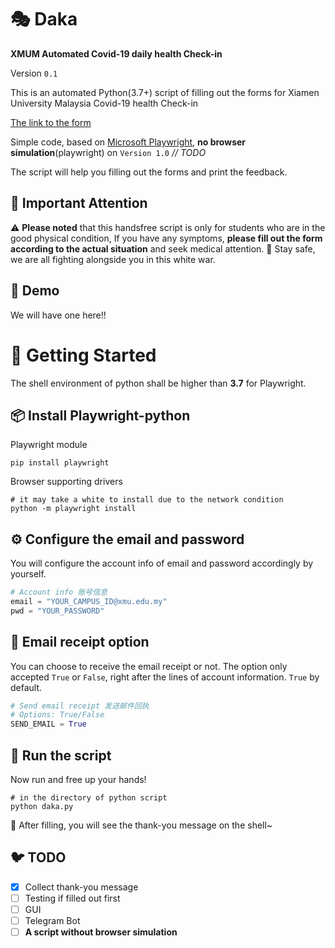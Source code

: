 # :performing_arts: Daka

**XMUM Automated Covid-19 daily health Check-in**

Version `0.1`

This is an automated Python(3.7+) script of filling out the forms for Xiamen University Malaysia Covid-19 health Check-in

[The link to the form](https://forms.office.com/Pages/ResponsePage.aspx?id=00dqnpUnl0ueUnixBgYp8Stmu_7GloVGt3cAK35kmChUMkU5QzRHV1kxQlpCN0dIQk9NSUdEWUQ3WC4u)

Simple code, based on [Microsoft Playwright](https://github.com/microsoft/playwright-python), **no browser simulation**(playwright) on `Version 1.0` *// TODO*

The script will help you filling out the forms and print the feedback.

## :face_with_thermometer: Important Attention 

:warning: **Please noted** that this handsfree script is only for students who are in the good physical condition, If you have any symptoms, **please fill out the form according to the actual situation** and seek medical attention. :hospital: Stay safe, we are all fighting alongside you in this white war.

## 🦕 Demo

We will have one here!!

# :beers: Getting Started

The shell environment of python shall be higher than **3.7** for Playwright.

## :package: Install Playwright-python

Playwright module

```shell
pip install playwright
```

Browser supporting drivers

```shell
# it may take a white to install due to the network condition
python -m playwright install
```

## :gear: Configure the email and password

You will configure the account info of email and password accordingly by yourself.

```python
# Account info 账号信息
email = "YOUR_CAMPUS_ID@xmu.edu.my"
pwd = "YOUR_PASSWORD"
```

## :ticket: Email receipt option

You can choose to receive the email receipt or not.
The option only accepted `True` or `False`, right after the lines of account information. `True` by default.

```python
# Send email receipt 发送邮件回执
# Options: True/False
SEND_EMAIL = True
```

## :shell: Run the script

Now run and free up your hands!

```shell
# in the directory of python script
python daka.py
```

:taco: After filling, you will see the thank-you message on the shell~

## :bird: TODO

- [x] Collect thank-you message
- [ ] Testing if filled out first
- [ ] GUI
- [ ] Telegram Bot
- [ ] **A script without browser simulation**